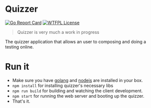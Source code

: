 # Quizzer

[![Go Report Card](http://goreportcard.com/badge/thangchung/quizzer)](http://goreportcard.com/report/thangchung/quizzer)
[![WTFPL License](https://img.shields.io/badge/licence-WTFPL-green.svg)](https://github.com/thangchung/quizzer/blob/master/LICENSE)

> Quizzer is very much a work in progress

The quizzer application that allows an user to composing and doing a testing online.

# Run it

* Make sure you have [golang](https://golang.org) and [nodejs](https://nodejs.org) are installed in your box.
* `npm install` for installing quizzer's necessary libs
* `npm run build` for building and watching the client development.
* `npm start` for running the web server and booting up the quizzer.
* That's it.
